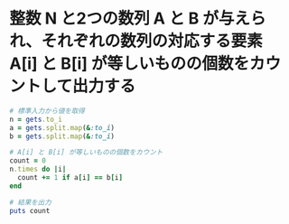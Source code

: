 # 整数 N と2つの数列 A と B が与えられ、それぞれの数列の対応する要素 A[i] と B[i] が等しいものの個数をカウントして出力する

```ruby
# 標準入力から値を取得
n = gets.to_i
a = gets.split.map(&:to_i)
b = gets.split.map(&:to_i)

# A[i] と B[i] が等しいものの個数をカウント
count = 0
n.times do |i|
  count += 1 if a[i] == b[i]
end

# 結果を出力
puts count
```